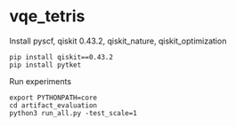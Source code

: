 # vqe_tetris

Install pyscf, qiskit 0.43.2, qiskit_nature, qiskit_optimization
```
pip install qiskit==0.43.2
pip install pytket
```
Run experiments
```
export PYTHONPATH=core
cd artifact_evaluation
python3 run_all.py -test_scale=1
```
